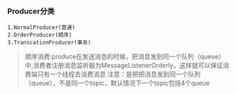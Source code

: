 
### Producer分类

```text
1.NormalProducer(普通)
2.OrderProducer(顺序)
3.TranscationProducer(事务)
```
>顺序消费:produce在发送消息的时候，把消息发到同一个队列（queue）中,消费者注册消息监听器为MessageListenerOrderly，这样就可以保证消费端只有一个线程去消费消息
 注意：是把把消息发到同一个队列（queue），不是同一个topic，默认情况下一个topic包括4个queue